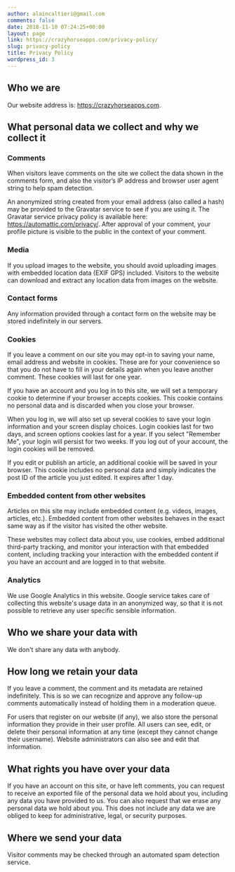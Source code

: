 ```yaml
---
author: alaincaltieri@gmail.com
comments: false
date: 2018-11-10 07:24:25+00:00
layout: page
link: https://crazyhorseapps.com/privacy-policy/
slug: privacy-policy
title: Privacy Policy
wordpress_id: 3
---
```


## Who we are


Our website address is: https://crazyhorseapps.com.


## What personal data we collect and why we collect it




### Comments


When visitors leave comments on the site we collect the data shown in the comments form, and also the visitor’s IP address and browser user agent string to help spam detection.

An anonymized string created from your email address (also called a hash) may be provided to the Gravatar service to see if you are using it. The Gravatar service privacy policy is available here: https://automattic.com/privacy/. After approval of your comment, your profile picture is visible to the public in the context of your comment.


### Media


If you upload images to the website, you should avoid uploading images with embedded location data (EXIF GPS) included. Visitors to the website can download and extract any location data from images on the website.


### Contact forms


Any information provided through a contact form on the website may be stored indefinitely in our servers.


### Cookies


If you leave a comment on our site you may opt-in to saving your name, email address and website in cookies. These are for your convenience so that you do not have to fill in your details again when you leave another comment. These cookies will last for one year.

If you have an account and you log in to this site, we will set a temporary cookie to determine if your browser accepts cookies. This cookie contains no personal data and is discarded when you close your browser.

When you log in, we will also set up several cookies to save your login information and your screen display choices. Login cookies last for two days, and screen options cookies last for a year. If you select "Remember Me", your login will persist for two weeks. If you log out of your account, the login cookies will be removed.

If you edit or publish an article, an additional cookie will be saved in your browser. This cookie includes no personal data and simply indicates the post ID of the article you just edited. It expires after 1 day.


### Embedded content from other websites


Articles on this site may include embedded content (e.g. videos, images, articles, etc.). Embedded content from other websites behaves in the exact same way as if the visitor has visited the other website.

These websites may collect data about you, use cookies, embed additional third-party tracking, and monitor your interaction with that embedded content, including tracking your interaction with the embedded content if you have an account and are logged in to that website.


### Analytics


We use Google Analytics in this website. Google service takes care of collecting this website's usage data in an anonymized way, so that it is not possible to retrieve any user specific sensible information.


## Who we share your data with


We don't share any data with anybody.


## How long we retain your data


If you leave a comment, the comment and its metadata are retained indefinitely. This is so we can recognize and approve any follow-up comments automatically instead of holding them in a moderation queue.

For users that register on our website (if any), we also store the personal information they provide in their user profile. All users can see, edit, or delete their personal information at any time (except they cannot change their username). Website administrators can also see and edit that information.


## What rights you have over your data


If you have an account on this site, or have left comments, you can request to receive an exported file of the personal data we hold about you, including any data you have provided to us. You can also request that we erase any personal data we hold about you. This does not include any data we are obliged to keep for administrative, legal, or security purposes.


## Where we send your data


Visitor comments may be checked through an automated spam detection service.
